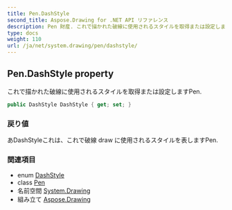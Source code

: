 ```yaml
---
title: Pen.DashStyle
second_title: Aspose.Drawing for .NET API リファレンス
description: Pen 財産. これで描かれた破線に使用されるスタイルを取得または設定しますPen.
type: docs
weight: 110
url: /ja/net/system.drawing/pen/dashstyle/
---
```

## Pen.DashStyle property

これで描かれた破線に使用されるスタイルを取得または設定しますPen.

```csharp
public DashStyle DashStyle { get; set; }
```

### 戻り値

あDashStyleこれは、これで破線 draw に使用されるスタイルを表しますPen.

### 関連項目

* enum [DashStyle](../../../system.drawing.drawing2d/dashstyle/)
* class [Pen](../)
* 名前空間 [System.Drawing](../../pen/)
* 組み立て [Aspose.Drawing](../../../)


